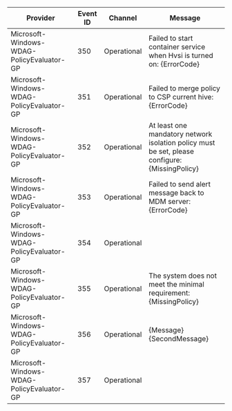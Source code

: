 Provider                                   |  Event ID  |  Channel      |  Message
-------------------------------------------|------------|---------------|------------------------------------------------------------------------------------------------
Microsoft-Windows-WDAG-PolicyEvaluator-GP  |  350       |  Operational  |  Failed to start container service when Hvsi is turned on: {ErrorCode}
Microsoft-Windows-WDAG-PolicyEvaluator-GP  |  351       |  Operational  |  Failed to merge policy to CSP current hive: {ErrorCode}
Microsoft-Windows-WDAG-PolicyEvaluator-GP  |  352       |  Operational  |  At least one mandatory network isolation policy must be set, please configure: {MissingPolicy}
Microsoft-Windows-WDAG-PolicyEvaluator-GP  |  353       |  Operational  |  Failed to send alert message back to MDM server: {ErrorCode}
Microsoft-Windows-WDAG-PolicyEvaluator-GP  |  354       |  Operational  |
Microsoft-Windows-WDAG-PolicyEvaluator-GP  |  355       |  Operational  |  The system does not meet the minimal requirement: {MissingPolicy}
Microsoft-Windows-WDAG-PolicyEvaluator-GP  |  356       |  Operational  |   {Message} {SecondMessage}
Microsoft-Windows-WDAG-PolicyEvaluator-GP  |  357       |  Operational  |